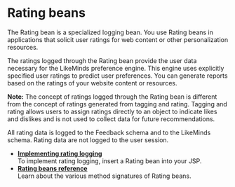 # Rating beans

The Rating bean is a specialized logging bean. You use Rating beans in applications that solicit user ratings for web content or other personalization resources.

The ratings logged through the Rating bean provide the user data necessary for the LikeMinds preference engine. This engine uses explicitly specified user ratings to predict user preferences. You can generate reports based on the ratings of your website content or resources.

**Note:** The concept of ratings logged through the Rating bean is different from the concept of ratings generated from tagging and rating. Tagging and rating allows users to assign ratings directly to an object to indicate likes and dislikes and is not used to collect data for future recommendations.

All rating data is logged to the Feedback schema and to the LikeMinds schema. Rating data are not logged to the user session.

-   **[Implementing rating logging](pzn_implement_rating_logging.md)**  
To implement rating logging, insert a Rating bean into your JSP.
-   **[Rating beans reference](pzn_rating_beans_reference.md)**  
Learn about the various method signatures of Rating beans.



